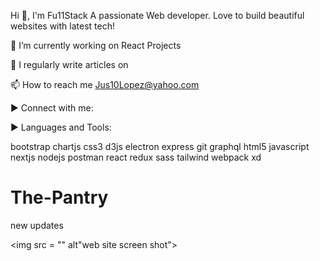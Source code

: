 Hi 👋, I'm Fu11Stack A passionate Web developer. Love to build beautiful websites with latest tech!


🔭 I’m currently working on React Projects

📝 I regularly write articles on

📫 How to reach me Jus10Lopez@yahoo.com

▶ Connect with me:

▶ Languages and Tools:

bootstrap chartjs css3 d3js electron express git graphql html5 javascript nextjs nodejs postman react redux sass tailwind webpack xd

# The-Pantry
 new updates
 
 <img src = "" alt"web site screen shot"></img>

